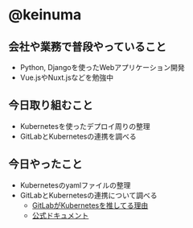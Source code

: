 # @keinuma

## 会社や業務で普段やっていること

- Python, Djangoを使ったWebアプリケーション開発
- Vue.jsやNuxt.jsなどを勉強中


## 今日取り組むこと

- Kubernetesを使ったデプロイ周りの整理
- GitLabとKubernetesの連携を調べる

## 今日やったこと

- Kubernetesのyamlファイルの整理
- GitLabとKubernetesの連携について調べる
    - [GitLabがKubernetesを推してる理由](https://about.gitlab.com/2018/06/25/moving-to-gcp/)
    - [公式ドキュメント](https://docs.gitlab.com/ee/user/project/clusters/#deployment-variables)
